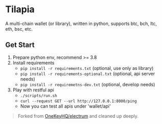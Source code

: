 # Tilapia

A multi-chain wallet (or library), written in python,
supports btc, bch, ltc, eth, bsc, etc.

## Get Start
1. Prepare python env, recommend >= 3.8
2. Install requirements
    * `pip install -r requirements.txt` (optional, use only as library)
    * `pip install -r requirements-optional.txt` (optional, api server needs)
    * `pip install -r requiremetns-dev.txt` (optional, develop needs)
3. Play with restful api
   * `./scripts/run.sh`
   * `curl --request GET --url http://127.0.0.1:8000/ping`
   * Now you can test all apis under 'wallet/api'

> Forked from [OneKeyHQ/electrum](https://github.com/OneKeyHQ/electrum) and cleaned up deeply.
